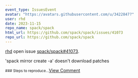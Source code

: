 ```yaml
---
event_type: IssuesEvent
avatar: "https://avatars.githubusercontent.com/u/3422847?"
user: rhd
date: 2023-11-15
repo_name: spack/spack
html_url: https://github.com/spack/spack/issues/41073
repo_url: https://github.com/spack/spack
---
```


<a href='https://github.com/rhd' target='_blank'>rhd</a> open issue <a href='https://github.com/spack/spack/issues/41073' target='_blank'>spack/spack#41073</a>.

<p>'spack mirror create -a' doesn't download patches</p><small>### Steps to reproduce...</small><a href='https://github.com/spack/spack/issues/41073' target='_blank'>View Comment</a>